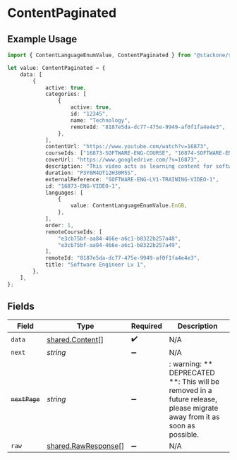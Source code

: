 # ContentPaginated

## Example Usage

```typescript
import { ContentLanguageEnumValue, ContentPaginated } from "@stackone/stackone-client-ts/sdk/models/shared";

let value: ContentPaginated = {
    data: [
        {
            active: true,
            categories: [
                {
                    active: true,
                    id: "12345",
                    name: "Technology",
                    remoteId: "8187e5da-dc77-475e-9949-af0f1fa4e4e3",
                },
            ],
            contentUrl: "https://www.youtube.com/watch?v=16873",
            courseIds: ["16873-SOFTWARE-ENG-COURSE", "16874-SOFTWARE-ENG-COURSE"],
            coverUrl: "https://www.googledrive.com/?v=16873",
            description: "This video acts as learning content for software engineers.",
            duration: "P3Y6M4DT12H30M5S",
            externalReference: "SOFTWARE-ENG-LV1-TRAINING-VIDEO-1",
            id: "16873-ENG-VIDEO-1",
            languages: [
                {
                    value: ContentLanguageEnumValue.EnGB,
                },
            ],
            order: 1,
            remoteCourseIds: [
                "e3cb75bf-aa84-466e-a6c1-b8322b257a48",
                "e3cb75bf-aa84-466e-a6c1-b8322b257a49",
            ],
            remoteId: "8187e5da-dc77-475e-9949-af0f1fa4e4e3",
            title: "Software Engineer Lv 1",
        },
    ],
};
```

## Fields

| Field                                                                                                                   | Type                                                                                                                    | Required                                                                                                                | Description                                                                                                             |
| ----------------------------------------------------------------------------------------------------------------------- | ----------------------------------------------------------------------------------------------------------------------- | ----------------------------------------------------------------------------------------------------------------------- | ----------------------------------------------------------------------------------------------------------------------- |
| `data`                                                                                                                  | [shared.Content](../../../sdk/models/shared/content.md)[]                                                               | :heavy_check_mark:                                                                                                      | N/A                                                                                                                     |
| `next`                                                                                                                  | *string*                                                                                                                | :heavy_minus_sign:                                                                                                      | N/A                                                                                                                     |
| ~~`nextPage`~~                                                                                                          | *string*                                                                                                                | :heavy_minus_sign:                                                                                                      | : warning: ** DEPRECATED **: This will be removed in a future release, please migrate away from it as soon as possible. |
| `raw`                                                                                                                   | [shared.RawResponse](../../../sdk/models/shared/rawresponse.md)[]                                                       | :heavy_minus_sign:                                                                                                      | N/A                                                                                                                     |